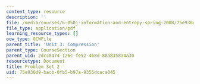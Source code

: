 ```yaml
---
content_type: resource
description: ''
file: /media/courses/6-050j-information-and-entropy-spring-2008/75e936d9bacb0fb5b97a9355dcaca045_MIT6_050JS08_ps_02.pdf
file_type: application/pdf
learning_resource_types: []
ocw_type: OCWFile
parent_title: 'Unit 3: Compression'
parent_type: CourseSection
parent_uid: 2dcc8474-126c-fe52-468d-88a8358a4a30
resourcetype: Document
title: Problem Set 2
uid: 75e936d9-bacb-0fb5-b97a-9355dcaca045
---
```

